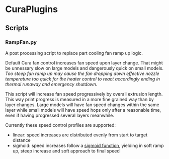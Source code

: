 # CuraPlugins
## Scripts
### RampFan.py
A post processing script to replace part cooling fan ramp up logic.

Default Cura fan control increases fan speed upon layer change. That might be unnessary slow on large models and dangerously quick on small models. _Too steep fan ramp up may cause the fan dropping down effective nozzle temperature too quick for the heater control to react accordingly ending in thermal runaway and emergency shutdown._ 

This script will increase fan speed progressively by overall extrusion length. This way print progress is measured in a more fine grained way than by layer changes. Large models will have fan speed changes within the same layer while small models will have speed hops only after a reasonable time, even if having progressed several layers meanwhile.

Currently these speed control profiles are supported:
* linear: speed increases are distributed evenly from start to target distance
* sigmoid: speed increases follow a [sigmoid function](https://en.wikipedia.org/wiki/Sigmoid_function), yielding in soft ramp up, steep increase and soft approach to final speed
